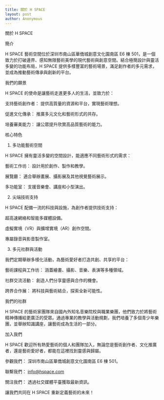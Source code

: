 ```yaml
---
title: 關於 H SPACE
layout: post
author: Anonymous
---
```

關於 H SPACE

簡介

H SPACE 藝術空間位於深圳市南山區華僑城創意文化園南區 E6 棟 501，是一個致力於打破邊界、感知無限藝術美學的現代藝術與創意空間。結合極簡設計與靈活多變的功能布局，H SPACE 提供多樣豐富的藝術場景，滿足創作者的多元需求，並成為推動藝術傳承與創新的平台。

我們的願景

H SPACE 的使命是讓藝術走進更多人的生活，並致力於：

支持藝術創作者： 提供高質量的資源和平台，實現藝術理想。

促進文化傳承： 推廣多元文化和藝術形式的共存。

培養審美能力： 讓公眾提升欣賞高品質藝術的能力。

核心特色

1. 多功能藝術空間

H SPACE 擁有靈活多變的空間設計，能適應不同藝術形式的需求：

藝術工作坊： 設計用於創作、製作和教學。

展覽廳： 適合舉辦畫展、攝影展及其他視覺藝術展示。

多功能室： 支援音樂會、講座和小型演出。

2. 尖端技術支持

H SPACE 配備一流的科技與設施，為創作者提供技術支持：

超高速網絡和智能多媒體設備。

虛擬實境（VR）與擴增實境（AR）創作空間。

專屬錄音與影音製作室。

3. 多元社群與活動

我們定期舉辦多樣化活動，為藝術愛好者打造共創、共享的平台：

藝術課程與工作坊： 涵蓋繪畫、攝影、音樂、表演等多種領域。

社群交流活動： 創造人們分享靈感與合作的機會。

跨界合作展： 將科技與藝術結合，探索全新可能性。



我們的社群

H SPACE 的藝術家團隊來自國內外知名音樂院校與職業樂團，他們致力於將藝術精神傳播給更廣泛的受眾。通過專業的教學與活動規劃，我們培養了多個青少年樂團，並舉辦知識講座，讓藝術成為生活的一部分。

加入我們

H SPACE 歡迎所有熱愛藝術的個人和團隊加入，無論您是藝術創作者、文化推廣者，還是藝術愛好者，都能在這裡找到靈感與歸屬。

參觀我們： 深圳市南山區華僑城創意文化園南區 E6 棟 501。

聯繫我們： info@hspace.com

關注我們： 透過社交媒體平臺獲取最新資訊。



讓我們共同在 H SPACE 重新定義藝術的未來！
